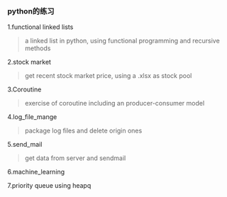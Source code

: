 ### python的练习

1.functional linked lists

> a linked list in python, using functional programming and recursive methods

2.stock market 

> get recent stock market price, using a .xlsx as stock pool 

3.Coroutine

> exercise of coroutine including an producer-consumer model

4.log_file_mange

> package log files and delete origin ones

5.send_mail

> get data from server and sendmail

6.machine_learning

7.priority queue using heapq